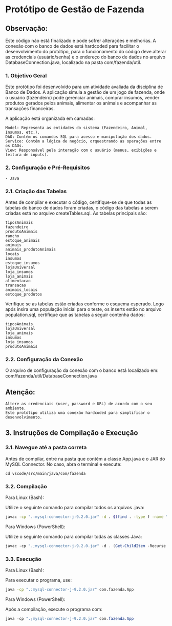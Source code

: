 # Protótipo de Gestão de Fazenda

## Observação:
 
 Este código não está finalizado e pode sofrer alterações e melhorias. A conexão com o banco de dados está hardcoded para facilitar o desenvolvimento do protótipo, para o funcionamento do código deve alterar as credenciais (usuário/senha) e o endereço do banco de dados no arquivo DatabaseConnection.java, localizado na pasta com/fazenda/util.

### 1. Objetivo Geral
Este protótipo foi desenvolvido para um atividade avaliada da disciplina de Banco de Dados. A aplicação simula a gestão de um jogo de fazenda, onde o usuário (fazendeiro) pode gerenciar animais, comprar insumos, vender produtos gerados pelos animais, alimentar os animais e acompanhar as transações financeiras.

A aplicação está organizada em camadas:

    Model: Representa as entidades do sistema (Fazendeiro, Animal, Insumos, etc.).
    DAO: Contém os comandos SQL para acesso e manipulação dos dados.
    Service: Contém a lógica de negócio, orquestrando as operações entre os DAOs.
    View: Responsável pela interação com o usuário (menus, exibições e leitura de inputs).

### 2. Configuração e Pré-Requisitos
    - Java
    
### 2.1. Criação das Tabelas

Antes de compilar e executar o código, certifique-se de que todas as tabelas do banco de dados foram criadas, o código das tabelas a serem criadas está no arquivo createTables.sql.
As tabelas principais são:

    tiposAnimais
    fazendeiro
    produtoAnimais
    rancho
    estoque_animais
    animais
    animais_produtoAnimais
    locais
    insumos
    estoque_insumos
    lojaUniversal
    loja_insumos
    loja_animais
    alimentacao
    transacao
    animais_locais
    estoque_produtos

Verifique se as tabelas estão criadas conforme o esquema esperado.
Logo após insira uma população inicial para o teste, os inserts estão no arquivo population.sql, certifique que as tabelas a seguir contenha dados:
    
    tiposAnimais
    lojaUniversal
    loja_animais
    insumos
    loja_insumos
    produtoAnimais

### 2.2. Configuração da Conexão

O arquivo de configuração da conexão com o banco está localizado em:
com/fazenda/util/DatabaseConnection.java

## Atenção:

    Altere as credenciais (user, password e URL) de acordo com o seu ambiente.
    Este protótipo utiliza uma conexão hardcoded para simplificar o desenvolvimento.

## 3. Instruções de Compilação e Execução
### 3.1. Navegue até a pasta correta

Antes de compilar, entre na pasta que contém a classe App.java e o JAR do MySQL Connector.
No caso, abra o terminal e execute:
```
cd vscode/src/main/java/com/fazenda
```
### 3.2. Compilação
Para Linux (Bash):

Utilize o seguinte comando para compilar todos os arquivos .java:

``` bash
javac -cp ".:mysql-connector-j-9.2.0.jar" -d . $(find . -type f -name "*.java")
```
Para Windows (PowerShell):

Utilize o seguinte comando para compilar todas as classes Java:
``` powershell
javac -cp ".;mysql-connector-j-9.2.0.jar" -d . (Get-ChildItem -Recurse -Filter "*.java" | Select-Object -ExpandProperty FullName)
```
### 3.3. Execução
Para Linux (Bash):

Para executar o programa, use:

``` bash 
java -cp ".:mysql-connector-j-9.2.0.jar" com.fazenda.App
```
Para Windows (PowerShell):

Após a compilação, execute o programa com:

``` powershell 
java -cp ".;mysql-connector-j-9.2.0.jar" com.fazenda.App
```